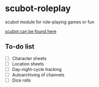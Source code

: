 # scubot-roleplay
scubot module for role-playing games or fun

[scubot can be found here](https://github.com/suclearnub/scubot)

## To-do list
- [ ] Character sheets
- [ ] Location sheets
- [ ] Day-night-cycle tracking
- [ ] Autoarchiving of channels
- [ ] Dice rolls
